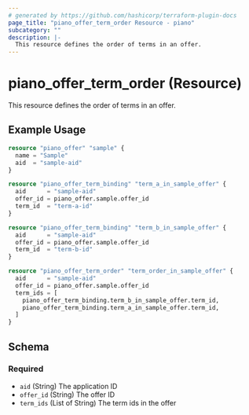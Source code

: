 ```yaml
---
# generated by https://github.com/hashicorp/terraform-plugin-docs
page_title: "piano_offer_term_order Resource - piano"
subcategory: ""
description: |-
  This resource defines the order of terms in an offer.
---
```


# piano_offer_term_order (Resource)

This resource defines the order of terms in an offer.

## Example Usage

```terraform
resource "piano_offer" "sample" {
  name = "Sample"
  aid  = "sample-aid"
}

resource "piano_offer_term_binding" "term_a_in_sample_offer" {
  aid      = "sample-aid"
  offer_id = piano_offer.sample.offer_id
  term_id  = "term-a-id"
}

resource "piano_offer_term_binding" "term_b_in_sample_offer" {
  aid      = "sample-aid"
  offer_id = piano_offer.sample.offer_id
  term_id  = "term-b-id"
}

resource "piano_offer_term_order" "term_order_in_sample_offer" {
  aid      = "sample-aid"
  offer_id = piano_offer.sample.offer_id
  term_ids = [
    piano_offer_term_binding.term_b_in_sample_offer.term_id,
    piano_offer_term_binding.term_a_in_sample_offer.term_id,
  ]
}
```

<!-- schema generated by tfplugindocs -->
## Schema

### Required

- `aid` (String) The application ID
- `offer_id` (String) The offer ID
- `term_ids` (List of String) The term ids in the offer
